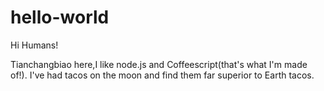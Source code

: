 # hello-world

Hi Humans!

Tianchangbiao here,I like node.js and Coffeescript(that's what I'm made of!).
I've had tacos on the moon and find them far superior to Earth tacos.
